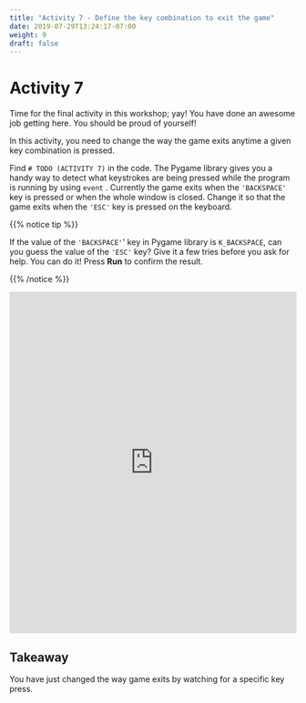 ```yaml
---
title: "Activity 7 - Define the key combination to exit the game"
date: 2019-07-29T13:24:17-07:00
weight: 9
draft: false
---
```


# Activity 7

Time for the final activity in this workshop; yay! You have done an awesome job getting here. You should be proud of yourself!

In this activity, you need to change the way the game exits anytime a given key combination is pressed. 

Find `# TODO (ACTIVITY 7)` in the code. The Pygame library gives you a handy way to detect what keystrokes are being pressed while the program is running by using `event` . 
Currently the game exits when the `'BACKSPACE'` key is pressed or when the whole window is closed. Change it so that the game exits when the `'ESC'` key is pressed on the keyboard.

{{% notice tip %}}

If the value of the `'BACKSPACE'`' key in Pygame library is `K_BACKSPACE`, can you guess the value of the `'ESC'` key? Give it a few tries before you ask for help. You can do it!
Press **Run** to confirm the result.

{{% /notice %}}

<iframe height="600px" width="100%" src="https://replit.com/@nuevofoundation/PongLessonStudent?lite=true" scrolling="no" frameborder="no" allowtransparency="true" allowfullscreen="true" sandbox="allow-forms allow-pointer-lock allow-popups allow-same-origin allow-scripts allow-modals"></iframe>

## Takeaway

You have just changed the way game exits by watching for a specific key press.
